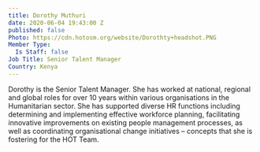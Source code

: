 ```yaml
---
title: Dorothy Muthuri
date: 2020-06-04 19:43:00 Z
published: false
Photo: https://cdn.hotosm.org/website/Dorothty+headshot.PNG
Member Type:
  Is Staff: false
Job Title: Senior Talent Manager
Country: Kenya
---
```


Dorothy is the Senior Talent Manager. She has worked at national, regional and global roles for over 10 years within various organisations in the Humanitarian sector. She has supported diverse HR functions including determining and implementing effective workforce planning, facilitating innovative improvements on existing people management processes, as well as coordinating organisational change initiatives – concepts that she is fostering for the HOT Team. 